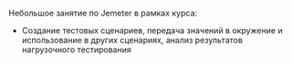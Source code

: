 Небольшое занятие по Jemeter в рамках курса:
- Создание тестовых сценариев, передача значений в окружение и использование в других сценариях, анализ результатов нагрузочного тестирования
